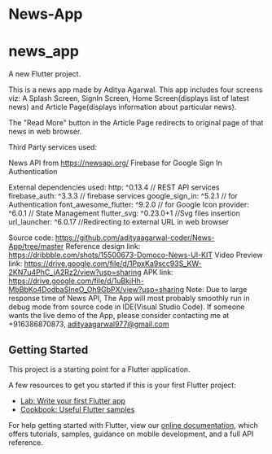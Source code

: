 # News-App
# news_app

A new Flutter project.

This is a news app made by Aditya Agarwal.
This app includes four screens viz: A Splash Screen, SignIn Screen, Home Screen(displays list of latest news) and Article Page(displays information about particular news).

The "Read More" button in the Article Page redirects to original page of that news in web browser.

Third Party services used:

News API from https://newsapi.org/
Firebase for Google Sign In Authentication

External dependencies used:
    http: ^0.13.4 // REST API services
  firebase_auth: ^3.3.3 // firebase services
  google_sign_in: ^5.2.1 // for Authentication
  font_awesome_flutter: ^9.2.0 // for Google Icon
  provider: ^6.0.1 // State Management
  flutter_svg: ^0.23.0+1 //Svg files insertion
  url_launcher: ^6.0.17 //Redirecting to external URL in web browser

Source code: https://github.com/adityaagarwal-coder/News-App/tree/master
Reference design link: https://dribbble.com/shots/15500673-Domoco-News-UI-KIT
Video Preview link: https://drive.google.com/file/d/1PpxKa9scc93S_KW-2KN7u4PhC_jA2Rz2/view?usp=sharing
APK link: https://drive.google.com/file/d/1uBkjHh-MbBbKo4DodbaSIneO_Oh9GbPX/view?usp=sharing
Note: Due to large response time of News API, The App will most probably smoothly run in debug mode from source code in IDE(Visual Studio Code). If someone wants the live demo of the App, please consider contacting me at +916386870873, adityaagarwal977@gmail.com


## Getting Started

This project is a starting point for a Flutter application.

A few resources to get you started if this is your first Flutter project:

- [Lab: Write your first Flutter app](https://flutter.dev/docs/get-started/codelab)
- [Cookbook: Useful Flutter samples](https://flutter.dev/docs/cookbook)

For help getting started with Flutter, view our
[online documentation](https://flutter.dev/docs), which offers tutorials,
samples, guidance on mobile development, and a full API reference.
